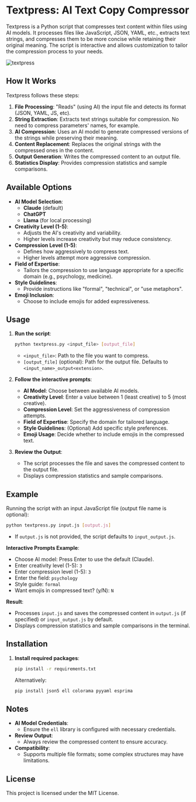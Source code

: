 # Textpress: AI Text Copy Compressor

Textpress is a Python script that compresses text content within files using AI models. It processes files like JavaScript, JSON, YAML, etc., extracts text strings, and compresses them to be more concise while retaining their original meaning. The script is interactive and allows customization to tailor the compression process to your needs.

![textpress](https://github.com/user-attachments/assets/96579e5d-11cb-4e15-a78d-326f8315265d)

## How It Works

Textpress follows these steps:

1. **File Processing**: "Reads" (using AI) the input file and detects its format (JSON, YAML, JS, etc).
2. **String Extraction**: Extracts text strings suitable for compression. No need to compress parameters' names, for example.
3. **AI Compression**: Uses an AI model to generate compressed versions of the strings while preserving their meaning.
4. **Content Replacement**: Replaces the original strings with the compressed ones in the content.
5. **Output Generation**: Writes the compressed content to an output file.
6. **Statistics Display**: Provides compression statistics and sample comparisons.

## Available Options

- **AI Model Selection**:
  - **Claude** (default)
  - **ChatGPT**
  - **Llama** (for local processing)
- **Creativity Level (1-5)**:
  - Adjusts the AI's creativity and variability.
  - Higher levels increase creativity but may reduce consistency.
- **Compression Level (1-5)**:
  - Defines how aggressively to compress text.
  - Higher levels attempt more aggressive compression.
- **Field of Expertise**:
  - Tailors the compression to use language appropriate for a specific domain (e.g., psychology, medicine).
- **Style Guidelines**:
  - Provide instructions like "formal", "technical", or "use metaphors".
- **Emoji Inclusion**:
  - Choose to include emojis for added expressiveness.

## Usage

1. **Run the script**:

   ```bash
   python textpress.py <input_file> [output_file]
   ```

   - `<input_file>`: Path to the file you want to compress.
   - `[output_file]` (optional): Path for the output file. Defaults to `<input_name>_output<extension>`.

2. **Follow the interactive prompts**:
   - **AI Model**: Choose between available AI models.
   - **Creativity Level**: Enter a value between 1 (least creative) to 5 (most creative).
   - **Compression Level**: Set the aggressiveness of compression attempts.
   - **Field of Expertise**: Specify the domain for tailored language.
   - **Style Guidelines**: (Optional) Add specific style preferences.
   - **Emoji Usage**: Decide whether to include emojis in the compressed text.

3. **Review the Output**:
   - The script processes the file and saves the compressed content to the output file.
   - Displays compression statistics and sample comparisons.

## Example

Running the script with an input JavaScript file (output file name is optional):

```bash
python textpress.py input.js [output.js]
```

- If `output.js` is not provided, the script defaults to `input_output.js`.

**Interactive Prompts Example**:

- Choose AI model: Press Enter to use the default (Claude).
- Enter creativity level (1-5): `3`
- Enter compression level (1-5): `3`
- Enter the field: `psychology`
- Style guide: `formal`
- Want emojis in compressed text? (y/N): `N`

**Result**:

- Processes `input.js` and saves the compressed content in `output.js` (if specified) or `input_output.js` by default.
- Displays compression statistics and sample comparisons in the terminal.

## Installation

1. **Install required packages**:

   ```bash
   pip install -r requirements.txt
   ```

   Alternatively:

   ```bash
   pip install json5 ell colorama pyyaml esprima
   ```

## Notes

- **AI Model Credentials**:
  - Ensure the `ell` library is configured with necessary credentials.
- **Review Output**:
  - Always review the compressed content to ensure accuracy.
- **Compatibility**:
  - Supports multiple file formats; some complex structures may have limitations.

## License

This project is licensed under the MIT License.
